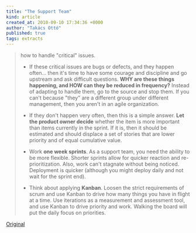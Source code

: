 ```yaml
---
title: "The Support Team"
kind: article
created_at: 2010-09-10 17:34:36 +0000
author: "Takács Ottó"
published: true
tags: extracts
---
```

<blockquote>
<p>how to handle &quot;critical&quot; issues.</p>
<!--break-->
<ul>
    <li>
    <p>If these critical issues are bugs or defects, and they happen often... then it's time to have some courage and discipline and go upstream and ask difficult questions. <b>WHY are these things happening, and HOW can they be reduced in frequency?</b> Instead of adapting to handle them, go to the source and stop them. If you can't because &quot;they&quot; are a different group under different management, then you aren't in an agile organization.</p>
    </li>
    <li>
    <p>If they don't happen very often, then this is a simple answer. <b>Let the product owner decide</b> whether the item is more important than items currently in the sprint. If it is, then it should be estimated and should displace a set of stories that are lower priority and of equal cumulative value.</p>
    </li>
    <li>
    <p>Work <b>one week sprints</b>. As a support team, you need the ability to be more flexible. Shorter sprints allow for quicker reaction and re-prioritization. Also, work can't stagnate without being noticed. Deployment is quicker (although you might deploy daily and not wait for the sprint end).</p>
    </li>
    <li>
    <p>Think about applying <b>Kanban</b>. Loosen the strict requirements of scrum and use Kanban to drive how many things you have in flight at a time. Use iterations as a measurement and assessment tool, and use Kanban to drive priority and work. Walking the board will put the daily focus on priorities.</p>
    </li>
</ul>
</blockquote>
<p><a href="http://agile-commentary.blogspot.com/2009/05/support-team.html">Original</a></p>
